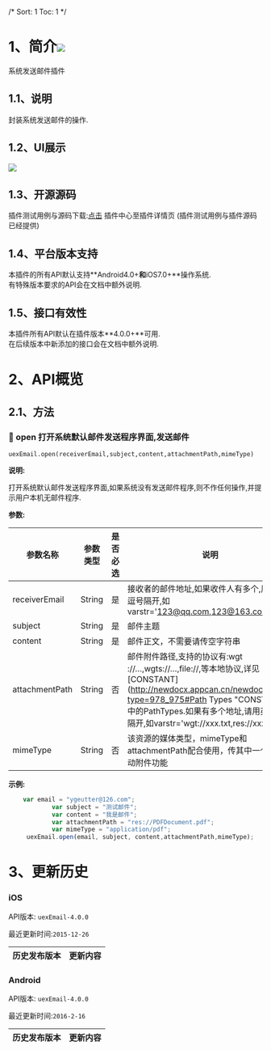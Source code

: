 /*
Sort: 1
Toc: 1
*/


# 1、简介[![](http://appcan-download.oss-cn-beijing.aliyuncs.com/%E5%85%AC%E6%B5%8B%2Fgf.png)]() <ignore>
系统发送邮件插件

## 1.1、说明<ignore>
 封装系统发送邮件的操作.

## 1.2、UI展示<ignore>
 ![](http://newdocx.appcan.cn/docximg/152402m2015e6w7q.jpg)

## 1.3、开源源码<ignore>
插件测试用例与源码下载:[点击](http://plugin.appcan.cn/details.html?id=171_index) 插件中心至插件详情页 (插件测试用例与插件源码已经提供)

## 1.4、平台版本支持<ignore>
本插件的所有API默认支持**Android4.0+**和**iOS7.0+**操作系统.  
有特殊版本要求的API会在文档中额外说明.

## 1.5、接口有效性<ignore>
本插件所有API默认在插件版本**4.0.0+**可用.  
在后续版本中新添加的接口会在文档中额外说明.

# 2、API概览<ignore>

## 2.1、方法<ignore>

### 🍭 open 打开系统默认邮件发送程序界面,发送邮件

`uexEmail.open(receiverEmail,subject,content,attachmentPath,mimeType)`

**说明:**

打开系统默认邮件发送程序界面,如果系统没有发送邮件程序,则不作任何操作,并提示用户本机无邮件程序.

**参数:**


| 参数名称           | 参数类型   | 是否必选 | 说明                                       |
| -------------- | ------ | ---- | ---------------------------------------- |
| receiverEmail  | String | 是    | 接收者的邮件地址,如果收件人有多个,用英文逗号隔开,如varstr='123@qq.com,123@163.com' |
| subject        | String | 是    | 邮件主题                                     |
| content        | String | 是    | 邮件正文，不需要请传空字符串                                     |
| attachmentPath | String | 否    | 邮件附件路径,支持的协议有:wgt ://…,wgts://…,file://,等本地协议,详见[CONSTANT](http://newdocx.appcan.cn/newdocx/docx?type=978_975#Path Types "CONSTANT")中的PathTypes.如果有多个地址,请用英文逗号隔开,如varstr='wgt://xxx.txt,res://xxx.png' |
| mimeType        | String | 否    | 该资源的媒体类型，mimeType和attachmentPath配合使用，传其中一个无法启动附件功能    
**示例:**

```javascript
    var email = "ygeutter@126.com";
            var subject = "测试邮件";
            var content = "我是邮件";
            var attachmentPath = "res://PDFDocument.pdf";
            var mimeType = "application/pdf";
     uexEmail.open(email, subject, content,attachmentPath,mimeType);
```
# 3、更新历史<ignore>

### iOS<ignore>

API版本: `uexEmail-4.0.0`

最近更新时间:`2015-12-26`

| 历史发布版本 | 更新内容                       |
| ------ | -------------------------- |

### Android<ignore>

API版本: `uexEmail-4.0.0`

最近更新时间:`2016-2-16`

| 历史发布版本 | 更新内容     |
| ------ | -------- |
